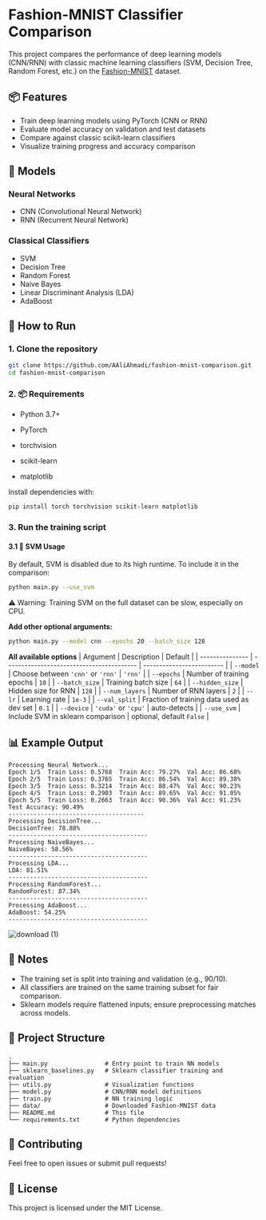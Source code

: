 # Fashion-MNIST Classifier Comparison

This project compares the performance of deep learning models (CNN/RNN) with classic machine learning classifiers (SVM, Decision Tree, Random Forest, etc.) on the [Fashion-MNIST](https://github.com/zalandoresearch/fashion-mnist) dataset.

## 📦 Features

* Train deep learning models using PyTorch (CNN or RNN)
* Evaluate model accuracy on validation and test datasets
* Compare against classic scikit-learn classifiers
* Visualize training progress and accuracy comparison

## 🧠 Models

### Neural Networks

* CNN (Convolutional Neural Network)
* RNN (Recurrent Neural Network)

### Classical Classifiers

* SVM
* Decision Tree
* Random Forest
* Naive Bayes
* Linear Discriminant Analysis (LDA)
* AdaBoost

## 🚀 How to Run

### 1. Clone the repository

```bash
git clone https://github.com/AAliAhmadi/fashion-mnist-comparison.git
cd fashion-mnist-comparison
```

### 2. 📦 Requirements
- Python 3.7+

- PyTorch

- torchvision

- scikit-learn

- matplotlib

Install dependencies with:

```bash
pip install torch torchvision scikit-learn matplotlib
```

### 3. Run the training script

#### 3.1 🧪 SVM Usage
By default, SVM is disabled due to its high runtime. To include it in the comparison:
```bash
python main.py --use_svm
```

⚠️ Warning: Training SVM on the full dataset can be slow, especially on CPU.


**Add other optional arguments:**

```bash
python main.py --model cnn --epochs 20 --batch_size 128 

```

**All available options**
| Argument        | Description                               | Default                   |
| --------------- | ----------------------------------------- | ------------------------- |
| `--model`       | Choose between `'cnn'` or `'rnn'`         | `'rnn'`                   |
| `--epochs`      | Number of training epochs                 | `10`                      |
| `--batch_size`  | Training batch size                       | `64`                      |
| `--hidden_size` | Hidden size for RNN                       | `128`                     |
| `--num_layers`  | Number of RNN layers                      | `2`                       |
| `--lr`          | Learning rate                             | `1e-3`                    |
| `--val_split`   | Fraction of training data used as dev set | `0.1`                     |
| `--device`      | `'cuda'` or `'cpu'`                       | auto-detects              |
| `--use_svm`     | Include SVM in sklearn comparison         | optional, default `False` |



## 📊 Example Output

```
Processing Neural Network...
Epoch 1/5  Train Loss: 0.5768  Train Acc: 79.27%  Val Acc: 86.68%
Epoch 2/5  Train Loss: 0.3765  Train Acc: 86.54%  Val Acc: 89.38%
Epoch 3/5  Train Loss: 0.3214  Train Acc: 88.47%  Val Acc: 90.23%
Epoch 4/5  Train Loss: 0.2903  Train Acc: 89.65%  Val Acc: 91.05%
Epoch 5/5  Train Loss: 0.2663  Train Acc: 90.36%  Val Acc: 91.23%
Test Accuracy: 90.49%
--------------------------------------
Processing DecisionTree...
DecisionTree: 78.88%
---------------------------------------
Processing NaiveBayes...
NaiveBayes: 58.56%
---------------------------------------
Processing LDA...
LDA: 81.51%
---------------------------------------
Processing RandomForest...
RandomForest: 87.34%
---------------------------------------
Processing AdaBoost...
AdaBoost: 54.25%
---------------------------------------
```

![download (1)](https://github.com/user-attachments/assets/ab710fa3-078c-41d6-b874-fa7e5ef48b54)


## 📝 Notes

* The training set is split into training and validation (e.g., 90/10).
* All classifiers are trained on the same training subset for fair comparison.
* Sklearn models require flattened inputs; ensure preprocessing matches across models.

## 📁 Project Structure

```
.
├── main.py                # Entry point to train NN models
├── sklearn_baselines.py   # Sklearn classifier training and evaluation
├── utils.py               # Visualization functions
├── model.py               # CNN/RNN model definitions
├── train.py               # NN training logic
├── data/                  # Downloaded Fashion-MNIST data
├── README.md              # This file
└── requirements.txt       # Python dependencies
```

## 🤝 Contributing

Feel free to open issues or submit pull requests!

## 📜 License

This project is licensed under the MIT License.
